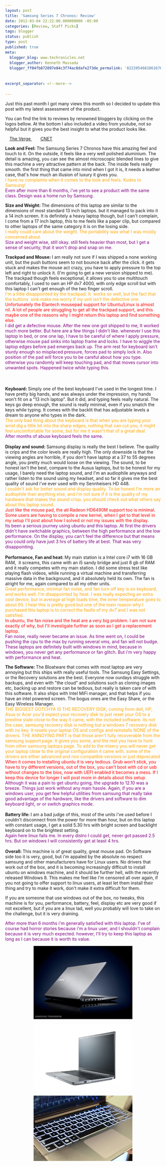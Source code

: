 ```yaml
---
layout: post
title: 'Samsung Series 7 Chronos: Review'
date: 2012-03-04 22:22:00.000000000 -05:00
categories: [Review, Staff Picks]
tags: blogger
status: publish
type: post
published: true
meta:
  blogger_blog: www.techronicles.net
  blogger_author: Kenneth Massada
  blogger_ff04fb872097e84c3f74ac8dafe273de_permalink: '822205468106167639'


excerpt_separator: <!--more-->

---
```

<p>Just this past month I got many views this month so I decided to update this post with my latest assessment of the product.</p>
<p>You can find the link to reviews by renowned bloggers by clicking on the logos bellow. At the bottom I also included a video from youtube, not so helpful but it gives you the best insight to what the product looks like.</p>

<p>
<a href="http://www.theverge.com/2011/12/8/2618862/samsung-series-7-chronos-review" style="margin-left:1em;margin-right:1em;" target="_blank">The Verge </a>
<a href="http://reviews.cnet.com/laptops/samsung-series-7-15/4505-3121_7-35003063.html" style="margin-left:1em;margin-right:1em;" target="_blank">CNET</a>
</p>
<p><b>Look and Feel: </b>The Samsung Series 7 Chronos have this amazing feel and touch to it. On the outside, it feels like a very well polished aluminium. The detail is amazing, you can see the almost microscopic blended lines to give this machine a very attractive pattern at the back. The inside feels really smooth. the first thing that came into mind when I got it is, it needs a leather case, that's how much an illusion of luxury it gives you.<br /><span style="color:orange;">I have no complaints when it comes to the look and feels. Kudos to Samsung! </span><br /><span style="color:purple;">Even after more than 6 months, i've yet to see a product with the same class. Design was a home run by Samsung.</span></p>
<p><b>Size and Weight: </b>The dimensions of this laptop are similar to the dimensions of most standard 13 inch laptops. but it managed to pack into it a 14 inch screen. It is definitely a heavy laptop though, but I can't complain, I come from a 17 inch laptop, this to me feels like a paper clip, but compared to other laptops of the same category it is on the losing side.<br /><span style="color:orange;">I really could care about the weight. The portability was what I was mostly concerned about. </span><br /><span style="color:purple;">Size and weight wise, still okay. still feels heavier than most, but I get a sense of security, that it won't drop and snap on me. </span></p>
<p><b>Trackpad and Mouse: </b>I am really not sure if I was shipped a none working unit, but the push buttons seem to not bounce back after the click. it gets stuck and makes the mouse act crazy, you have to apply pressure to the top left and right to unlock it. (I'm going to get a new version shipped to me). The trackpad though feels exceptional, it allows you to use multitouch comfortably, I used to own an HP dv7 4000, with only edge scroll but with this laptop I can't get enough of the two finger scroll.<br /><span style="color:orange;">I'm a little disappointed by the trackpad. It  works so well, but the fact that the buttons  sink make me worry if my unit isn't the defective one. </span><br /><span style="color:red;">Unfortunately the Elantech mousepad support for Ubuntu/Linux is almost nil. A lot of people are struggling to get all the trackpad support, and this maybe one of the reasons why I might return this laptop and find something else. </span><br /><span style="color:purple;">I did get a defective mouse. After the new one got shipped to me, It worked much more better. But here are a few things I didn't like. whenever I use this laptop in bed, or one one lap, I have to be careful of where I apply pressure, otherwise mouse pad sinks into laptop frame and locks. I have to wiggle the laptop edges before pad emerges back up. The arm rest for keyboard isn't sturdy enough so misplaced pressure, forces pad to simply lock in. Also position of the pad will force you to be careful about how you type. otherwise you randomly will keep touching pad, and that moves cursor into unwanted spots. Happened twice while typing this.</span><br /><span style="color:purple;"><br /></span><span style="color:purple;"></span><br /><a name="more"></a><span style="color:purple;"><br /></span><b>Keyboard: </b>Simply one of the best keyboard I've used in the longest time. I have pretty big hands, and was always under the impression, my hands won't fit on a "13 inch laptop". But it did, and typing feels really natural. The keys go deep enough, the sound is really minimal, even if you smatch the keys while typing. It comes with the backlit that has adjustable levels a dream to anyone who types in the dark.<br /><span style="color:orange;">The only bad thing about the keyboard is that when you are typing your wrist dig a little bit into the sharp edges, nothing that can cut you, it might feel uncomfortable for some, but for me it wasn't that of a great deal.  </span><br /><span style="color:purple;">After months of abuse keyboard feels the same. </span><br /><span style="color:purple;"><br /></span><b>Display and sound: </b>Samsung display is really the best I believe. The quality is crips and the color levels are really high. The only downside is that the viewing angles are horrible, if you don't have laptop at a 37 to 55 degrees angle, you pretty much would loose on the viewing. The sound, to be honest isn't the best, compare to the Ausus laptops, but to be honest for my usage, I barely need the laptop sound, and I'm an audiophile anyways and rather listen to the sound using my headset, and so far it gives me the best quality of sound i've ever used with my Sennheisers HD 448.<br /><span style="color:orange;">I couldn't ask for better sound and display quality. To be honest I'm more an audiophile than anything else, and i'm not sure if it is the quality of my hardware that makes the sound crisp. you should check out what others say about this laptop sound. </span><br /><span style="color:red;">Just like the mouse pad, the ati Radeon HD6490M support too is minimal. Some users are having to compile a new kernel, when I get to that level in my setup I'll post about how I solved or not my issues with the display. </span><br /><span style="color:purple;">Its been a serious journey using ubuntu and this laptop. At first the drivers didn't have switchable graphics, between the high performance and the low performance. On the display, you can't feel the difference but that means you could only have just 3 hrs of battery life at best. That was very disappointing. </span><br /><span style="color:purple;"><br /></span><b>Performance, Fan and heat: </b>My main station is a Intel core i7 with 16 GB RAM,  it screams, this came with an i5 sandy bridge and just 8 gb of RAM and it really competes with my main station. I did some stress test like playing flash videos, while running a virtual machine and transferring massive data in the background, and it absolutely held its own. The fan is alright for me, again compared to all my other units.<br /><span style="color:orange;">Great performance, minimal fan noise, and fan turn off key is on keyboard, and works well. I'm disappointed by heat. I was really expecting an extra cool device, but in average at high loads time, the inner temperature goes to about 65. I hear this is pretty good but one of the main reason why I purchased this laptop is to correct the faults of my dv7 and I was not satisfied. </span><br /><span style="color:red;">In ubuntu, the fan noise and the heat are a very big problem. I am not sure exactly of why, but I'll investigate further as soon as I get a replacement laptop. </span><br /><span style="color:purple;">Fan noise, really never became an issue. As time went on, I could be pushing the cpu to the max by running several vms, and fan will not budge. These laptops are definitely built with windows in mind, because in windows, you never get any performance or fan glitch. But i'm very happy with performance and heat. </span></p>
<p><b>The Software: </b>The Bloatware that comes with most laptop are very annoying but this ships with really useful tools. The Samsung Easy Settings, or the Recovery solutions are the best. Everyone now ourdays struggle with backups, and even with "the cloud" and solutions such as cloning images etc, backing up and restore can be tedious, but really is taken care of with this software. It also ships with Intel MiFi manager, and that helps if you have an intel powered screen. The bogus ones are the Easy Share, or the Easy Wireless Manager.<br /><span style="color:orange;">THE BIGGEST GOTCHYA IS THE RECOVERY DISK, coming from dell, HP, Asus or Acer you'd expect your recovery disk to just reset your OS to a prestine state close to the way it came, with the included software. its not the case, samsung recovery disk is nothing but a windows 7 recovery disk with no key. It resets your laptop OS and configs and reinstalls NONE of the drivers. THE ANNOYING PART is that those aren't fully recoverable from the samsung support page. It gives you some, and the rest you have to hunt from other samsung laptops page. To add to the misery you will never get your laptop close to the original configuration it came with. some of the drivers are either advanced and non compatible versions or just deprecated</span><br /><span style="color:red;">When it comes to installing ubuntu it is very tedious. Grub won't stick, you have to try different versions, out of the box, you can't boot with cd or usb without changes to the bios, now with UEFI enabled it becomes a mess. If I keep this device for longer I will post more in details about this setup</span><span style="color:orange;">. </span><br /><span style="color:purple;">Although it was a pain to get ubuntu going, the upgrade to 12.10 was a breeze. Things just work without any main hassle. Again, if you are a windows user, you get few helpful utilities from samsung that really take good advantage of the hardware, like the drivers and software to dim keyboard light, or or switch graphics mode.</span><br /><span style="color:purple;"><br /></span><b>Battery life: </b>I am a bad judge of this, most of the units i've used before I couldn't disconnect from the power for more than hour, but on this laptop with constant usage, I get a solid 5.30 hrs with bright screen and backlight keyboard on to the brightest setting.<br /><span style="color:purple;">Again here linux fails me. In every distro I could get, never got passed 2.5 hrs. But on windows I will consistently get at least 4 hrs. </span><br /><span style="color:purple;"><br /></span><b>Overall: </b>This machine is of great quality, great mouse pad. On Software side too it is very, good, but i'm appaled by the absolute no respect samsung and other manufacturers have for Linux users. No drivers that work out of the box, and it is becoming increasingly difficult to install ubuntu on windows machine, and it should be further hell, with the recently released Windows 8. This makes me feel like I'm censored all over again, if you not going to offer support to linux users, at least let them install their thing and try to make it work, don't make it extra difficult for them.</p>
<p>If you are someone that use windows out of the box, no tweaks, this machine is for you, performance, battery, feel, display etc are very good if not excellent, but if you are a linux lad, well you probably will love to take on the challenge, but it is very draining.</p>
<p><span style="color:purple;">After more than 6 months i'm generally satisfied with this laptop. I've of course had horror stories because i'm a linux user, and I shouldn't complain because it is very much expected. however, I'll try to keep this laptop as long as I can because it is worth its value. </span></p>
<div class="separator" style="clear:both;text-align:center;"><a href="#" style="margin-left:1em;margin-right:1em;"><img border="0" height="236" src="/assets/images/wp/d6bae-30-samsung-series-7-chronos.jpg?w=300" width="320" /></a></div>
<p>
<div class="separator" style="clear:both;text-align:center;"><a href="#" style="margin-left:1em;margin-right:1em;"><img border="0" height="213" src="/assets/images/wp/8b07b-samsung-series-7-chronos_02-540x360.jpg?w=300" width="320" /></a></div>
<p>
<div class="separator" style="clear:both;text-align:center;"><a href="#" style="margin-left:1em;margin-right:1em;"><img border="0" height="211" src="/assets/images/wp/77f83-samsung-series-7-notebooks06-600x397.jpg?w=300" width="320" /></a></div>
<p></p>
